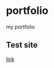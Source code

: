 # portfolio

my portfolio

## Test site

[link](https://raw.githack.com/hillarioh/portfolio/master/index.html#contact)
